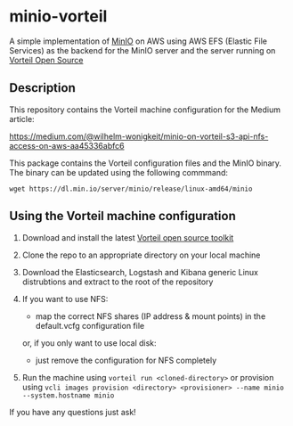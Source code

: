 # minio-vorteil

A simple implementation of [MinIO](https://min.io/) on AWS using AWS EFS (Elastic File Services) as the backend for the MinIO server and the server running on [Vorteil Open Source](https://github.com/vorteil/vorteil)

## Description

This repository contains the Vorteil machine configuration for the Medium article:

https://medium.com/@wilhelm-wonigkeit/minio-on-vorteil-s3-api-nfs-access-on-aws-aa45336abfc6

This package contains the Vorteil configuration files and the MinIO binary. The binary can be updated using the following commmand:

```wget https://dl.min.io/server/minio/release/linux-amd64/minio```


## Using the Vorteil machine configuration

1. Download and install the latest [Vorteil open source toolkit](https://github.com/vorteil/vorteil)
2. Clone the repo to an appropriate directory on your local machine
3. Download the Elasticsearch, Logstash and Kibana generic Linux distrubtions and extract to the root of the repository
4. If you want to use NFS:
       
   - map the correct NFS shares (IP address & mount points) in the default.vcfg configuration file
   
   or, if you only want to use local disk:
       
   - just remove the configuration for NFS completely
       
5. Run the machine using `vorteil run <cloned-directory>` or provision using `vcli images provision <directory> <provisioner> --name minio --system.hostname minio`

If you have any questions just ask!

